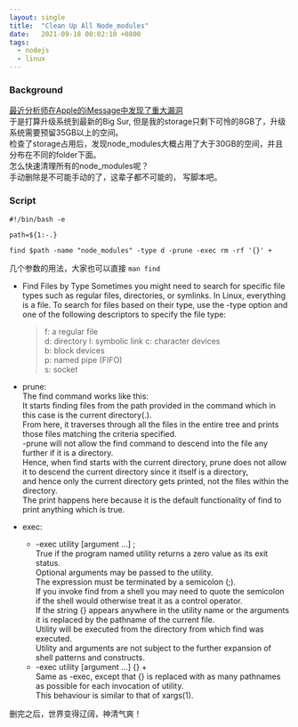 ```yaml
---
layout: single
title:  "Clean Up All Node_modules"
date:   2021-09-18 00:02:10 +0800
tags:
  - nodejs
  - linux
---
```

### Background
[最近分析师在Apple的iMessage中发现了重大漏洞](https://citizenlab.ca/2021/09/forcedentry-nso-group-imessage-zero-click-exploit-captured-in-the-wild/)   
于是打算升级系统到最新的Big Sur, 但是我的storage只剩下可怜的8GB了，升级系统需要预留35GB以上的空间。  
检查了storage占用后，发现node_modules大概占用了大于30GB的空间，并且分布在不同的folder下面。  
怎么快速清理所有的node_modules呢？   
手动删除是不可能手动的了，这辈子都不可能的， 写脚本吧。  

### Script  
```
#!/bin/bash -e  

path=${1:-.}

find $path -name "node_modules" -type d -prune -exec rm -rf '{}' +
```

几个参数的用法，大家也可以直接  `man find`
- Find Files by Type
Sometimes you might need to search for specific file types such as regular files, directories, or symlinks. In Linux, everything is a file.
To search for files based on their type, use the -type option and one of the following descriptors to specify the file type:
    > f: a regular file  
    d: directory
    l: symbolic link
    c: character devices    
    b: block devices  
    p: named pipe (FIFO)  
    s: socket  

- prune:  
The find command works like this:   
It starts finding files from the path provided in the command which in this case is the current directory(.).   
From here, it traverses through all the files in the entire tree and prints those files matching the criteria specified.   
-prune will not allow the find command to descend into the file any further if it is a directory.   
Hence, when find starts with the current directory, prune does not allow it to descend the current directory since it itself is a directory,   
and hence only the current directory gets printed, not the files within the directory.   
The print happens here because it is the default functionality of find to print anything which is true. 

- exec:  
    - -exec utility [argument ...] ;  
True if the program named utility returns a zero value as its exit status.  
Optional arguments may be passed to the utility.  
The expression must be terminated by a semicolon (;).    
If you invoke find from a shell you may need to quote the semicolon if the shell would otherwise treat it as a control operator.  
If the string {} appears anywhere in the utility name or the arguments it is replaced by the pathname of the current file.  
Utility will be executed from the directory from which find was executed.  
Utility and arguments are not subject to the further expansion of shell patterns and constructs.  
    - -exec utility [argument ...] {} +  
Same as -exec, except that {} is replaced with as many pathnames as possible for each invocation of utility.  
This behaviour is similar to that of xargs(1).

删完之后，世界变得辽阔，神清气爽！
